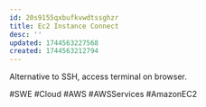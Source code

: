 ```yaml
---
id: 20s9155qxbufkvwdtssghzr
title: Ec2 Instance Connect
desc: ''
updated: 1744563227568
created: 1744563212794
---
```


Alternative to SSH, access terminal on browser.

#SWE #Cloud #AWS #AWSServices #AmazonEC2
